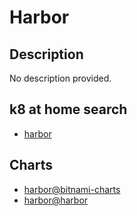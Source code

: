 # Harbor

## Description

No description provided.

## k8 at home search

- [harbor](https://nanne.dev/k8s-at-home-search/#/harbor)

## Charts

- [harbor@bitnami-charts](https://charts.bitnami.com/bitnami/)
- [harbor@harbor](https://helm.goharbor.io/)
